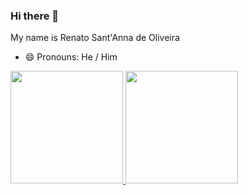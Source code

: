 ### Hi there 👋

My name is Renato Sant'Anna de Oliveira

-   😄 Pronouns: He / Him

<a href="https://github.com/OwlRen">
  <img height="180em" src="https://github-readme-stats-eight-theta.vercel.app/api?username=OwlRen&show_icons=true&theme=dracula&include_all_commits=true&count_private=true"/>
  <img height="180em" src="https://github-readme-stats-eight-theta.vercel.app/api/top-langs/?username=OwlRen&layout=compact&langs_count=8&theme=dracula"/>
<div>

<!--
**OwlRen/OwlRen** is a ✨ _special_ ✨ repository because its `README.md` (this file) appears on your GitHub profile.

Here are some ideas to get you started:

- 🔭 I’m currently working on ...
- 🌱 I’m currently learning ...
- 👯 I’m looking to collaborate on ...
- 🤔 I’m looking for help with ...
- 💬 Ask me about ...
- 📫 How to reach me: ...
- ⚡ Fun fact: ...
-->
